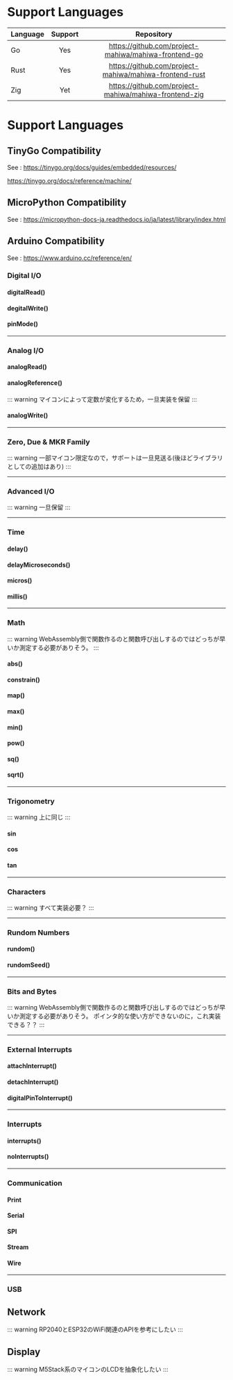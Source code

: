# Support Languages

| Language | Support |                       Repository                       |
| -------- | :-----: | :----------------------------------------------------: |
| Go       |   Yes   |  https://github.com/project-mahiwa/mahiwa-frontend-go  |
| Rust     |   Yes   | https://github.com/project-mahiwa/mahiwa-frontend-rust |
| Zig      |   Yet   | https://github.com/project-mahiwa/mahiwa-frontend-zig  |

# Support Languages

## TinyGo Compatibility

See : https://tinygo.org/docs/guides/embedded/resources/

https://tinygo.org/docs/reference/machine/

## MicroPython Compatibility

See : https://micropython-docs-ja.readthedocs.io/ja/latest/library/index.html

<!-- Badge → https://vitepress.dev/reference/default-theme-badge -->

## Arduino Compatibility <Badge type="tip" text="partial support" />

See : https://www.arduino.cc/reference/en/

### Digital I/O <Badge type="tip" text="experimental" />

#### digitalRead()

#### degitalWrite()

#### pinMode()

---

### Analog I/O <Badge type="tip" text="experimental" />

#### analogRead()

#### analogReference() <Badge type="warning" text="yet" />

::: warning
マイコンによって定数が変化するため，一旦実装を保留
:::

#### analogWrite()

---

### Zero, Due & MKR Family <Badge type="danger" text="not support" />

::: warning
一部マイコン限定なので，サポートは一旦見送る(後ほどライブラリとしての追加はあり)
:::

---

### Advanced I/O <Badge type="warning" text="yet" />

::: warning
一旦保留
:::

---

### Time <Badge type="tip" text="experimental" />

#### delay()

#### delayMicroseconds()

#### micros()

#### millis()

---

### Math

::: warning
WebAssembly側で関数作るのと関数呼び出しするのではどっちが早いか測定する必要がありそう。
:::

#### abs()

#### constrain()

#### map()

#### max()

#### min()

#### pow()

#### sq()

#### sqrt()

---

### Trigonometry <Badge type="tip" text="experimental" />

::: warning
上に同じ
:::

#### sin

#### cos

#### tan

---

### Characters <Badge type="warning" text="yet" />

::: warning
すべて実装必要？
:::

---

### Rundom Numbers <Badge type="tip" text="experimental" />

#### rundom()

#### rundomSeed()

---

### Bits and Bytes <Badge type="warning" text="yet" />

::: warning
WebAssembly側で関数作るのと関数呼び出しするのではどっちが早いか測定する必要がありそう。
ポインタ的な使い方ができないのに，これ実装できる？？
:::

---

### External Interrupts <Badge type="warning" text="yet" />

#### attachInterrupt()

#### detachInterrupt()

#### digitalPinToInterrupt()

---

### Interrupts <Badge type="warning" text="yet" />

#### interrupts()

#### noInterrupts()

---

### Communication <Badge type="warning" text="yet" />

#### Print

#### Serial

#### SPI

#### Stream

#### Wire

---

### USB <Badge type="danger" text="not support" />

## Network <Badge type="warning" text="yet" />

::: warning
RP2040とESP32のWiFi関連のAPIを参考にしたい
:::

## Display <Badge type="warning" text="yet" />

::: warning
M5Stack系のマイコンのLCDを抽象化したい
:::
